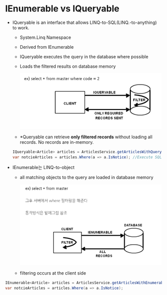 # IEnumerable vs IQueryable

- IQueryable is an interface that allows LINQ-to-SQL(LINQ.-to-anything) to work.
    - System.Linq Namespace
    - Derived from IEnumerable
    - IQueryable executes the query in the database where possible
    - Loads the filtered results on database memory

        ![IQueryable](./images/Iqueryable.png)

    - *Queryable<T> can retrieve **only filtered records** without loading all records. No records are in-memory.

    ```csharp
    IQueryable<Article> articles = ArticlesService.getArticlesWithQueryable();
    var notcieArticles = articles.Where(a => a.IsNotice); //Execute SQL
    ```

- IEnumerable는 LINQ-to-object
    - all matching objects to the query are loaded in database memory

        ![IEnumerable](./images/IEnumerable.png)

    - filtering occurs at the client side

```csharp
IEnumerable<Article> articles = ArticlesService.getArticlesWithEnumerable();
var notcieArticles = articles.Where(a => a.IsNotice); 
```